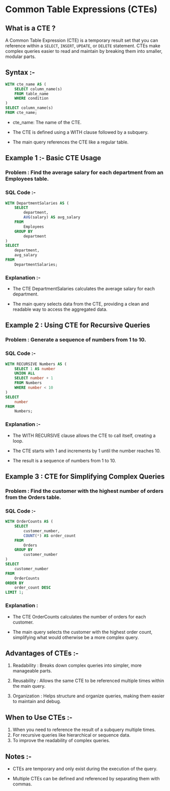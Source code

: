 # Common Table Expressions (CTEs)

## What is a CTE ?
A Common Table Expression (CTE) is a temporary result set that you can reference within a `SELECT`, `INSERT`, `UPDATE`, or `DELETE` statement. CTEs make complex queries easier to read and maintain by breaking them into smaller, modular parts.

## Syntax :-
```sql
WITH cte_name AS (
    SELECT column_name(s)
    FROM table_name
    WHERE condition
)
SELECT column_name(s)
FROM cte_name;
```
 - cte_name: The name of the CTE.

 - The CTE is defined using a WITH clause followed by a subquery.

 - The main query references the CTE like a regular table.

## Example 1 :- Basic CTE Usage
### Problem : Find the average salary for each department from an Employees table.

### SQL Code :-
```sql
WITH DepartmentSalaries AS (
    SELECT 
        department, 
        AVG(salary) AS avg_salary
    FROM 
        Employees
    GROUP BY 
        department
)
SELECT 
    department, 
    avg_salary
FROM 
    DepartmentSalaries;
```
### Explanation :-

- The CTE DepartmentSalaries calculates the average salary for each department.

- The main query selects data from the CTE, providing a clean and readable way to access the aggregated data.

## Example 2 : Using CTE for Recursive Queries
### Problem : Generate a sequence of numbers from 1 to 10.

### SQL Code :-
```sql
WITH RECURSIVE Numbers AS (
    SELECT 1 AS number
    UNION ALL
    SELECT number + 1
    FROM Numbers
    WHERE number < 10
)
SELECT 
    number
FROM 
    Numbers;
```
### Explanation :-

- The WITH RECURSIVE clause allows the CTE to call itself, creating a loop.

- The CTE starts with 1 and increments by 1 until the number reaches 10.

- The result is a sequence of numbers from 1 to 10.

## Example 3 : CTE for Simplifying Complex Queries
### Problem : Find the customer with the highest number of orders from the Orders table.

### SQL Code :-
```sql
WITH OrderCounts AS (
    SELECT 
        customer_number, 
        COUNT(*) AS order_count
    FROM 
        Orders
    GROUP BY 
        customer_number
)
SELECT 
    customer_number
FROM 
    OrderCounts
ORDER BY 
    order_count DESC
LIMIT 1;
```
### Explanation :

- The CTE OrderCounts calculates the number of orders for each customer.

- The main query selects the customer with the highest order count, simplifying what would otherwise be a more complex query.

## Advantages of CTEs :-
1. Readability : Breaks down complex queries into simpler, more manageable parts.

2. Reusability : Allows the same CTE to be referenced multiple times within the main query.

3. Organization : Helps structure and organize queries, making them easier to maintain and debug.

## When to Use CTEs :-
1. When you need to reference the result of a subquery multiple times.
2. For recursive queries like hierarchical or sequence data.
3. To improve the readability of complex queries.

## Notes :-
- CTEs are temporary and only exist during the execution of the query.

- Multiple CTEs can be defined and referenced by separating them with commas.
